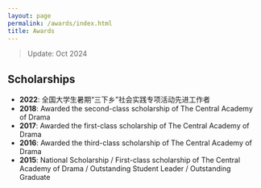 ```yaml
---
layout: page
permalink: /awards/index.html
title: Awards
---
```


> Update: Oct 2024

## Scholarships

- **2022**: 全国大学生暑期“三下乡”社会实践专项活动先进工作者
- **2018**: Awarded the second-class scholarship of The Central Academy of Drama
- **2017**: Awarded the first-class scholarship of The Central Academy of Drama
- **2016**: Awarded the third-class scholarship of The Central Academy of Drama
- **2015**: National Scholarship / First-class scholarship of The Central Academy of Drama / Outstanding Student Leader / Outstanding Graduate<br>
<br>
<!-- ## Competitions<br>
<br>
- Jan 2024：Finalist of China International College Students’ Innovation Competition (Top 3%)
- Aug 2023：Best Technology Award in National Youth Science Innovation Project Competition (Top 1%)
- Aug 2023：Second Prize in National Collegiate Internet of Things Technology and Application Competition (Top 5%)
- May 2023：Finalist Award in Mathematical Contest In Modeling (Top 1% of all 20508 paper)
- Nov 2022：First Prize (Provincial Level) in China Undergraduate Mathematical Contest in Modeling (Top 8%)
- June 2022：**Championship** of 100-meter Freestyle Swimming Competition of Fuzhou University<br>

<br> -->
